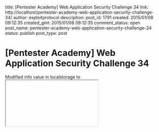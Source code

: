 title: [Pentester Academy] Web Application Security Challenge 34
link: http://localhost/pentester-academy-web-application-security-challenge-34/
author: exploitprotocol
description: 
post_id: 1791
created: 2015/01/08 09:12:35
created_gmt: 2015/01/08 09:12:35
comment_status: open
post_name: pentester-academy-web-application-security-challenge-34
status: publish
post_type: post

# [Pentester Academy] Web Application Security Challenge 34

Modified info value in localstorage to **</div><iframe src="" onload=alert(1)><div>** ![](https://i.imgur.com/tvqM89D.png)